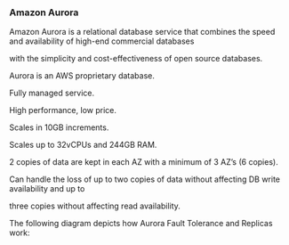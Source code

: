 ### Amazon Aurora

Amazon Aurora is a relational database service that combines the speed and
availability of high-end commercial databases

with the simplicity and cost-effectiveness of open source databases.

Aurora is an AWS proprietary database.

Fully managed service.

High performance, low price.

Scales in 10GB increments.

Scales up to 32vCPUs and 244GB RAM.

2 copies of data are kept in each AZ with a minimum of 3 AZ’s (6 copies).

Can handle the loss of up to two copies of data without affecting DB write
availability and up to

three copies without affecting read availability.

The following diagram depicts how Aurora Fault Tolerance and Replicas work:

